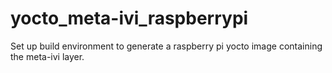 # yocto_meta-ivi_raspberrypi
Set up build environment to generate a raspberry pi yocto image containing the meta-ivi layer.
